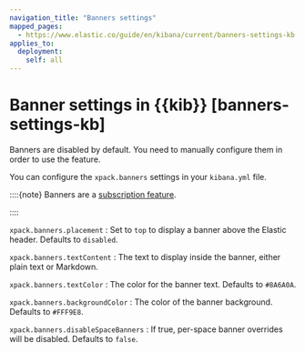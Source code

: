 ```yaml
---
navigation_title: "Banners settings"
mapped_pages:
  - https://www.elastic.co/guide/en/kibana/current/banners-settings-kb.html
applies_to:
  deployment:
    self: all
---
```


# Banner settings in {{kib}} [banners-settings-kb]


Banners are disabled by default. You need to manually configure them in order to use the feature.

You can configure the `xpack.banners` settings in your `kibana.yml` file.

::::{note}
Banners are a [subscription feature](https://www.elastic.co/subscriptions).

::::


`xpack.banners.placement`
:   Set to `top` to display a banner above the Elastic header. Defaults to `disabled`.

`xpack.banners.textContent`
:   The text to display inside the banner, either plain text or Markdown.

`xpack.banners.textColor`
:   The color for the banner text. Defaults to `#8A6A0A`.

`xpack.banners.backgroundColor`
:   The color of the banner background. Defaults to `#FFF9E8`.

`xpack.banners.disableSpaceBanners`
:   If true, per-space banner overrides will be disabled. Defaults to `false`.

